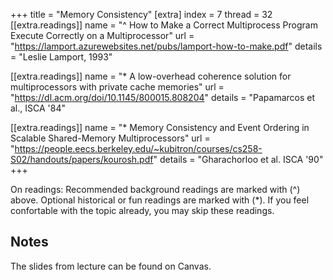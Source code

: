 +++
title = "Memory Consistency"
[extra]
index = 7
thread = 32
[[extra.readings]]
name = "^ How to Make a Correct Multiprocess Program Execute Correctly on a Multiprocessor"
url = "https://lamport.azurewebsites.net/pubs/lamport-how-to-make.pdf"
details = "Leslie Lamport, 1993"

[[extra.readings]]
name = "* A low-overhead coherence solution for multiprocessors with private cache memories"
url = "https://dl.acm.org/doi/10.1145/800015.808204"
details = "Papamarcos et al., ISCA '84"

[[extra.readings]]
name = "* Memory Consistency and Event Ordering in Scalable Shared-Memory Multiprocessors"
url = "https://people.eecs.berkeley.edu/~kubitron/courses/cs258-S02/handouts/papers/kourosh.pdf"
details = "Gharachorloo et al. ISCA '90"
+++

On readings:
Recommended background readings are marked with (^) above. Optional historical or fun readings are marked with (*). 
If you feel confortable with the topic already, you may skip these readings. 

## Notes
The slides from lecture can be found on Canvas. 

